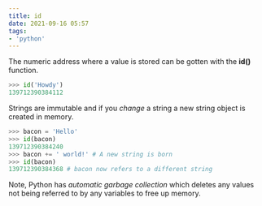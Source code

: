 ```yaml
---
title: id
date: 2021-09-16 05:57
tags:
- 'python'
---
```


The numeric address where a value is stored can be gotten with the **id()**
function.

```python
>>> id('Howdy')
139712390384112
```

Strings are immutable and if you _change_ a string a new string object is
created in memory.

```python
>>> bacon = 'Hello'
>>> id(bacon)
139712390384240
>>> bacon += ' world!' # A new string is born
>>> id(bacon)
139712390384368 # bacon now refers to a different string
```

Note, Python has _automatic garbage collection_ which deletes any values not
being referred to by any variables to free up memory.
